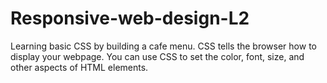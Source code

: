 # Responsive-web-design-L2
Learning basic CSS by building a cafe menu.
CSS tells the browser how to display your webpage. You can use CSS to set the color, font, size, and other aspects of HTML elements.
